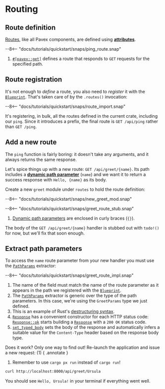 # Routing

## Route definition

[Routes][routes], like all Pavex components, are defined using [**attributes**][attributes].

--8<-- "docs/tutorials/quickstart/snaps/ping_route.snap"

1. [`#[pavex::get]`][pavex_get_attr] defines a route that responds to `GET` requests for the specified path.

## Route registration

It's not enough to _define_ a route, you also need to _register_ it with the [`Blueprint`][Blueprint].
That's taken care of by the `.routes()` invocation:

--8<-- "docs/tutorials/quickstart/snaps/route_import.snap"

It's registering, in bulk, all the routes defined in the current crate, including our `ping`. Since it introduces a prefix,
the final route is `GET /api/ping` rather than `GET /ping`.

## Add a new route

The `ping` function is fairly boring: it doesn't take any arguments, and it always returns the same response.

Let's spice things up with a new route: `GET /api/greet/{name}`.
Its path includes a [**dynamic path parameter**][path_parameters] (`name`) and we want it to return a success response with `Hello, {name}` as its body.

Create a new `greet` module under `routes` to hold the route definition:

--8<-- "docs/tutorials/quickstart/snaps/new_greet_mod.snap"

--8<-- "docs/tutorials/quickstart/snaps/greet_route_stub.snap"

1. [Dynamic path parameters][path_parameters] are enclosed in curly braces (`{}`).

The body of the `GET /api/greet/{name}` handler is stubbed out with `todo!()` for now, but we'll fix that soon enough.

## Extract path parameters

To access the `name` route parameter from your new handler you must use the [`PathParams`][PathParams] extractor:

--8<-- "docs/tutorials/quickstart/snaps/greet_route_impl.snap"

1. The name of the field must match the name of the route parameter as it appears in the path we registered with
   the [`Blueprint`][Blueprint].
2. The [`PathParams`][PathParams] extractor is generic over the type of the path parameters.
   In this case, we're using the `GreetParams` type we just defined.
3. This is an example of
   Rust's [destructuring syntax](https://doc.rust-lang.org/book/ch18-03-pattern-syntax.html#destructuring-to-break-apart-values).
4. [`Response`][Response] has a convenient constructor for each HTTP status code: [`Response::ok`][Response::ok] starts
   building a [`Response`][Response] with
   a `200 OK` status code.
5. [`set_typed_body`][set_typed_body] sets the body of the response and automatically infers a suitable value for
   the `Content-Type` header
   based on the response body type.

Does it work? Only one way to find out!
Re-launch the application and issue a new request: (1)
{ .annotate }

1. Remember to use `cargo px run` instead of `cargo run`!

```bash
curl http://localhost:8000/api/greet/Ursula
```

You should see `Hello, Ursula!` in your terminal if everything went well.

[attributes]: /guide/attributes/index.md
[routes]: /guide/routing/index.md
[pavex_get_attr]: /api_reference/pavex/attr.get.html
[path_parameters]: /guide/routing/path_patterns.md#path-parameters
[Blueprint]: /api_reference/pavex/struct.Blueprint.html
[StatusCode]: /api_reference/pavex/http/struct.StatusCode.html
[Response]: /api_reference/pavex/struct.Response.html
[IntoResponse]: /api_reference/pavex/trait.IntoResponse.html
[PathParams]: /api_reference/pavex/request/path/struct.PathParams.html
[Response::ok]: /api_reference/pavex/struct.Response.html#method.ok
[set_typed_body]: /api_reference/pavex/struct.Response.html#method.set_typed_body
[f!]: /api_reference/pavex/macro.f!.html
